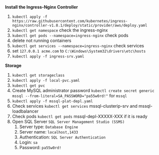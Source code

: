 **Install the Ingress-Nginx Controller**

1. `kubectl apply -f https://raw.githubusercontent.com/kubernetes/ingress-nginx/controller-v1.8.1/deploy/static/provider/aws/deploy.yaml`
2. `kubectl get namespace` check the ingress-nginx
3. `kubectl get pods --namespace=ingress-nginx` check pods
4. delete not running containers
5. `kubectl get services --namespace=ingress-nginx` check services
6. set `127.0.0.1 acme.com` to `C:\Windows\System32\drivers\etc\hosts`
7. `kubectl apply -f ingress-srv.yaml`

**Storage**

1. `kubectl get storageclass`
2. `kubectl apply -f local-pvc.yaml`
3. `kubectl get pvc`
4. Create MySQL administrator password `kubectl create secret generic mssql --from-literal=SA_PASSWORD="pa55w0rd!"` for `mssql`
5. `kubectl apply -f mssql-plat-depl.yaml`
6. Check services `kubectl get services` mssql-clusterip-srv and mssql-loadbalancer
7. Check pods `kubectl get pods` mssql-depl-XXXXX-XXX if it is ready
8. Open SQL Server `SQL Server Management Studio (SSMS)`
   1. Server type: `Database Engine`
   2. Server name: `localhost,1433`
   3. Authentication: `SQL Server Authentication`
   4. Login: `sa`
   5. Password: `pa55w0rd!`
